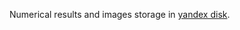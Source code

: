 Numerical results and images storage in [yandex disk](https://disk.yandex.ru/d/nequ3IlLjgLWsw "yandex disk"). 
 
